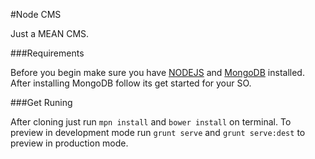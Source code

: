 #Node CMS

Just a MEAN CMS.

###Requirements

Before you begin make sure you have [NODEJS](https://nodejs.org) and [MongoDB](http://www.mongodb.org/downloads) installed. After installing MongoDB follow its get started for your SO.

###Get Runing

After cloning just run `mpn install` and `bower install` on terminal. To preview in development mode run `grunt serve` and `grunt serve:dest` to preview in production mode.
